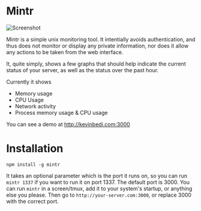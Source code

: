 # Mintr

![Screenshot](http://i.imgur.com/7gYEhQ3.png)

Mintr is a simple unix monitoring tool.  It intentially avoids authentication, and thus does not monitor or display any private information, nor does it allow any actions to be taken from the web interface.

It, quite simply, shows a few graphs that should help indicate the current status of your server, as well as the status over the past hour.

Currently it shows

* Memory usage
* CPU Usage
* Network activity
* Process memory usage & CPU usage

You can see a demo at http://kevinbedi.com:3000

# Installation

```
npm install -g mintr
```
It takes an optional parameter which is the port it runs on, so you can run `mintr 1337` if you want to run it on port 1337.  The default port is 3000.
You can run `mintr` in a screen/tmux, add it to your system's startup, or anything else you please.
Then go to `http://your-server.com:3000`, or replace 3000 with the correct port.
